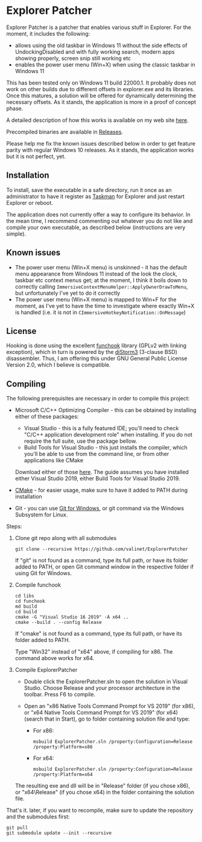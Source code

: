 # Explorer Patcher
Explorer Patcher is a patcher that enables various stuff in Explorer. For the moment, it includes the following:

* allows using the old taskbar in Windows 11 without the side effects of UndockingDisabled and with fully working search, modern apps showing properly, screen snip still working etc
* enables the power user menu (Win+X) when using the classic taskbar in Windows 11

This has been tested only on Windows 11 build 22000.1. It probably does not work on other builds due to different offsets in explorer.exe and its libraries. Once this matures, a solution will be offered for dynamically determining the necessary offsets. As it stands, the application is more in a proof of concept phase.

A detailed description of how this works is available on my web site [here](https://valinet.ro/2021/08/09/Restore-Windows-11-to-working-Windows-10-UI.html).

Precompiled binaries are available in [Releases](https://github.com/valinet/ExplorerPatcher/releases).

Please help me fix the known issues described below in order to get feature parity with regular Windows 10 releases. As it stands, the application works but it is not perfect, yet.

## Installation

To install, save the executable in a safe directory, run it once as an administrator to have it register as [Taskman](https://www.geoffchappell.com/notes/windows/shell/explorer/taskman.htm) for Explorer and just restart Explorer or reboot.

The application does not currently offer a way to configure its behavior. In the mean time, I recommend commenting out whatever you do not like and compile your own executable, as described below (instructions are very simple).

## Known issues

* The power user menu (Win+X menu) is unskinned - it has the default menu appearance from Windows 11 instead of the look the clock, taskbar etc context menus get; at the moment, I think it boils down to correctly calling `ImmersiveContextMenuHelper::ApplyOwnerDrawToMenu`, but unfortunately I've yet to do it correctly
* The power user menu (Win+X menu) is mapped to Win+F for the moment, as I've yet to have the time to investigate where exactly Win+X is handled (i.e. it is not in `CImmersiveHotkeyNotification::OnMessage`)

## License

Hooking is done using the excellent [funchook](https://github.com/kubo/funchook) library (GPLv2 with linking exception), which in turn is powered by the [diStorm3](https://github.com/gdabah/distorm/) (3-clause BSD) disassembler. Thus, I am offering this under GNU General Public License Version 2.0, which I believe is compatible.

## Compiling

The following prerequisites are necessary in order to compile this project:

* Microsoft C/C++ Optimizing Compiler - this can be obtained by installing either of these packages:

  * Visual Studio - this is a fully featured IDE; you'll need to check "C/C++ application development role" when installing. If you do not require the full suite, use the package bellow.
  * Build Tools for Visual Studio - this just installs the compiler, which you'll be able to use from the command line, or from other applications like CMake

  Download either of those [here](http://go.microsoft.com/fwlink/p/?LinkId=840931). The guide assumes you have installed either Visual Studio 2019, either Build Tools for Visual Studio 2019.

* [CMake](https://cmake.org/) - for easier usage, make sure to have it added to PATH during installation

* Git - you can use [Git for Windows](https://git-scm.com/download/win), or git command via the Windows Subsystem for Linux.

Steps:

1. Clone git repo along with all submodules

   ```
   git clone --recursive https://github.com/valinet/ExplorerPatcher
   ```

   If "git" is not found as a command, type its full path, or have its folder added to PATH, or open Git command window in the respective folder if using Git for Windows.

2. Compile funchook

   ```
   cd libs
   cd funchook
   md build
   cd build
   cmake -G "Visual Studio 16 2019" -A x64 ..
   cmake --build . --config Release
   ```

   If "cmake" is not found as a command, type its full path, or have its folder added to PATH.

   Type "Win32" instead of "x64" above, if compiling for x86. The command above works for x64.

3. Compile ExplorerPatcher

   * Double click the ExplorerPatcher.sln to open the solution in Visual Studio. Choose Release and your processor architecture in the toolbar. Press F6 to compile.

   * Open an "x86 Native Tools Command Prompt for VS 2019" (for x86), or "x64 Native Tools Command Prompt for VS 2019" (for x64) (search that in Start), go to folder containing solution file and type:

     * For x86:

       ```
       msbuild ExplorerPatcher.sln /property:Configuration=Release /property:Platform=x86
       ```

     * For x64:

       ```
       msbuild ExplorerPatcher.sln /property:Configuration=Release /property:Platform=x64
       ```

   The resulting exe and dll will be in "Release" folder (if you chose x86), or "x64\Release" (if you chose x64) in the folder containing the solution file.

That's it. later, if you want to recompile, make sure to update the repository and the submodules first:

```
git pull
git submodule update --init --recursive
```

